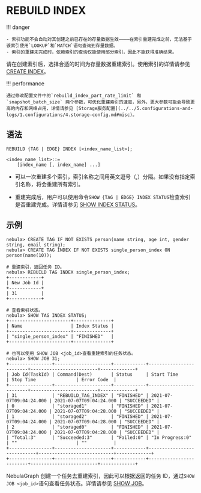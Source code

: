 # REBUILD INDEX

!!! danger

    - 索引功能不会自动对其创建之前已存在的存量数据生效————在索引重建完成之前，无法基于该索引使用`LOOKUP`和`MATCH`语句查询到存量数据。
    - 索引的重建未完成时，依赖索引的查询仅能使用部分索引，因此不能获得准确结果。

请在创建索引后，选择合适的时间为存量数据重建索引。使用索引的详情请参见 [CREATE INDEX](1.create-native-index.md)。

!!! performance

    通过修改配置文件中的`rebuild_index_part_rate_limit` 和 `snapshot_batch_size` 两个参数，可优化重建索引的速度，另外，更大参数可能会导致更高的内存和网络占用，详情请参见 [Storage服务配置](../../5.configurations-and-logs/1.configurations/4.storage-config.md#misc)。

## 语法

```ngql
REBUILD {TAG | EDGE} INDEX [<index_name_list>];

<index_name_list>::=
    [index_name [, index_name] ...]
```

- 可以一次重建多个索引，索引名称之间用英文逗号（,）分隔。如果没有指定索引名称，将会重建所有索引。

- 重建完成后，用户可以使用命令`SHOW {TAG | EDGE} INDEX STATUS`检查索引是否重建完成。详情请参见 [SHOW INDEX STATUS](5.show-native-index-status.md)。

## 示例

```ngql
nebula> CREATE TAG IF NOT EXISTS person(name string, age int, gender string, email string);
nebula> CREATE TAG INDEX IF NOT EXISTS single_person_index ON person(name(10));

# 重建索引，返回任务 ID。
nebula> REBUILD TAG INDEX single_person_index;
+------------+
| New Job Id |
+------------+
| 31         |
+------------+

# 查看索引状态。
nebula> SHOW TAG INDEX STATUS;
+-----------------------+--------------+
| Name                  | Index Status |
+-----------------------+--------------+
| "single_person_index" | "FINISHED"   |
+-----------------------+--------------+

# 也可以使用 SHOW JOB <job_id>查看重建索引的任务状态。
nebula> SHOW JOB 31;
+----------------+---------------------+------------+-------------------------+-------------------------+-------------+
| Job Id(TaskId) | Command(Dest)       | Status     | Start Time              | Stop Time               | Error Code  |
+----------------+---------------------+------------+-------------------------+-------------------------+-------------+
| 31             | "REBUILD_TAG_INDEX" | "FINISHED" | 2021-07-07T09:04:24.000 | 2021-07-07T09:04:24.000 | "SUCCEEDED" |
| 0              | "storaged1"         | "FINISHED" | 2021-07-07T09:04:24.000 | 2021-07-07T09:04:28.000 | "SUCCEEDED" |
| 1              | "storaged2"         | "FINISHED" | 2021-07-07T09:04:24.000 | 2021-07-07T09:04:28.000 | "SUCCEEDED" |
| 2              | "storaged0"         | "FINISHED" | 2021-07-07T09:04:24.000 | 2021-07-07T09:04:28.000 | "SUCCEEDED" |
| "Total:3"      | "Succeeded:3"       | "Failed:0" | "In Progress:0"         | ""                      | ""          |
+----------------+---------------------+------------+----------------------------+----------------------------+-------------+
+----------------+---------------------+------------+-------------------------+-------------------------+-------------+
```

NebulaGraph 创建一个任务去重建索引，因此可以根据返回的任务 ID，通过`SHOW JOB <job_id>`语句查看任务状态。详情请参见 [SHOW JOB](../4.job-statements.md#show_job)。

